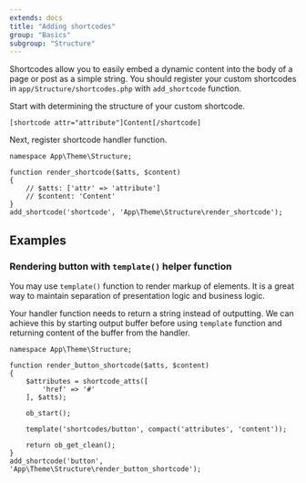 ```yaml
---
extends: docs
title: "Adding shortcodes"
group: "Basics"
subgroup: "Structure"
---
```


Shortcodes allow you to easily embed a dynamic content into the body of a page or post as a simple string. You should register your custom shortcodes in `app/Structure/shortcodes.php` with `add_shortcode` function.

Start with determining the structure of your custom shortcode.

<pre class="pre"><code>[shortcode attr="attribute"]Content[/shortcode]</code></pre>

Next, register shortcode handler function.

<pre class="pre"><code class="language-php">namespace App\Theme\Structure;

function render_shortcode($atts, $content)
{
    // $atts: ['attr' => 'attribute']
    // $content: 'Content'
}
add_shortcode('shortcode', 'App\Theme\Structure\render_shortcode');</code></pre>

## Examples

### Rendering button with `template()` helper function

You may use `template()` function to render markup of elements. It is a great way to maintain separation of presentation logic and business logic.

Your handler function needs to return a string instead of outputting. We can achieve this by starting output buffer before using `template` function and returning content of the buffer from the handler.

<pre class="pre"><code class="language-php">namespace App\Theme\Structure;

function render_button_shortcode($atts, $content)
{
    $attributes = shortcode_atts([
        'href' => '#'
    ], $atts);

    ob_start();

    template('shortcodes/button', compact('attributes', 'content'));

    return ob_get_clean();
}
add_shortcode('button', 'App\Theme\Structure\render_button_shortcode');</code></pre>
